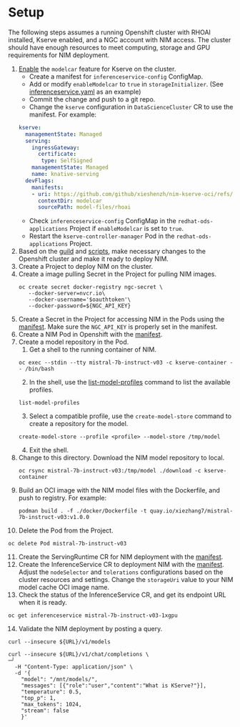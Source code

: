 # Setup

The following steps assumes a running Openshift cluster with RHOAI installed, Kserve enabled, and a NGC account with NIM access.
The cluster should have enough resources to meet computing, storage and GPU requirements for NIM deployment.

1. [Enable](https://kserve.github.io/website/latest/modelserving/storage/oci/#enabling-modelcars) the `modelcar` feature for Kserve on the cluster.
    - Create a manifest for `inferenceservice-config` ConfigMap.
    - Add or modify `enableModelcar` to `true` in `storageInitializer`. (See [inferenceservice.yaml](./rhoai/inferenceservice.yaml%20) as an example)
    - Commit the change and push to a git repo.
    - Change the `kserve` configuration in `DataScienceCluster` CR to use the manifest. For example:
   ```yaml
   kserve:
     managementState: Managed
     serving:
       ingressGateway:
         certificate:
          type: SelfSigned
       managementState: Managed
       name: knative-serving
     devFlags:
       manifests: 
       - uri: https://github.com/github/xieshenzh/nim-kserve-oci/refs/heads/main.tar.gz
         contextDir: modelcar
         sourcePath: model-files/rhoai
   ```
    - Check `inferenceservice-config` ConfigMap in the `redhat-ods-applications` Project if `enableModelcar` is set to `true`.
    - Restart the `kserve-controller-manager` Pod in the `redhat-ods-applications` Project.
2. Based on the [guild](https://github.com/NVIDIA/nim-deploy/blob/main/kserve/README.md) and [scripts](https://github.com/NVIDIA/nim-deploy/blob/main/kserve/scripts/README.md), make necessary changes to the Openshift cluster and make it ready to deploy NIM.
3. Create a Project to deploy NIM on the cluster.
4. Create a image pulling Secret in the Project for pulling NIM images.
   ```shell
   oc create secret docker-registry ngc-secret \
      --docker-server=nvcr.io\
      --docker-username='$oauthtoken'\
      --docker-password=${NGC_API_KEY}
   ```
5. Create a Secret in the Project for accessing NIM in the Pods using the [manifest](./kserve/nvidia-nim-secrets.yaml). Make sure the `NGC_API_KEY` is properly set in the manifest.
6. Create a NIM Pod in Openshift with the [manifest](./kserve/mistral-7b-instruct-v03.yaml).
7. Create a model repository in the Pod.
   1. Get a shell to the running container of NIM.
   ```shell
   oc exec --stdin --tty mistral-7b-instruct-v03 -c kserve-container -- /bin/bash
   ```
   2. In the shell, use the [list-model-profiles](https://docs.nvidia.com/nim/large-language-models/latest/getting-started.html#serving-models-from-local-assets) command to list the available profiles.
   ```shell
   list-model-profiles
   ```
   3. Select a compatible profile, use the `create-model-store` command to create a repository for the model.
   ```shell
   create-model-store --profile <profile> --model-store /tmp/model
   ```
   4. Exit the shell.
8. Change to this directory. Download the NIM model repository to local.
   ```shell
   oc rsync mistral-7b-instruct-v03:/tmp/model ./download -c kserve-container
   ```
9. Build an OCI image with the NIM model files with the Dockerfile, and push to registry. For example:
   ```shell
   podman build . -f ./docker/Dockerfile -t quay.io/xiezhang7/mistral-7b-instruct-v03:v1.0.0
   ```
10. Delete the Pod from the Project.
   ```shell
   oc delete Pod mistral-7b-instruct-v03
   ```
11. Create the ServingRuntime CR for NIM deployment with the [manifest](./kserve/mistral-7b-instruct-v03-1.0.0.yaml).
12. Create the InferenceService CR to deployment NIM with the [manifest](./kserve/mistral-7b-instruct-v03_1xgpu_1.0.0.yaml). Adjust the `nodeSelector` and `tolerations` configurations based on the cluster resources and settings. Change the `storageUri` value to your NIM model cache OCI image name.
13. Check the status of the InferenceService CR, and get its endpoint URL when it is ready.
   ```shell
   oc get inferenceservice mistral-7b-instruct-v03-1xgpu
   ```
14. Validate the NIM deployment by posting a query.
   ```shell
   curl --insecure ${URL}/v1/models
   ```
   ```shell
   curl --insecure ${URL}/v1/chat/completions \                                                                 ─╯
     -H "Content-Type: application/json" \
     -d '{
       "model": "/mnt/models/",
       "messages": [{"role":"user","content":"What is KServe?"}],
       "temperature": 0.5,
       "top_p": 1,
       "max_tokens": 1024,
       "stream": false
       }'
   ```